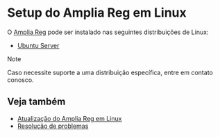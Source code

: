 ﻿# Setup do Amplia Reg em Linux

O [Amplia Reg](../../index.md) pode ser instalado nas seguintes distribuições de Linux:

* [Ubuntu Server](install-ubuntu.md)

> [!NOTE]
> Caso necessite suporte a uma distribuição específica, entre em contato conosco.

## Veja também

* [Atualização do Amplia Reg em Linux](update.md)
* [Resolução de problemas](troubleshoot/index.md)

